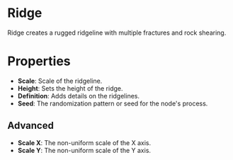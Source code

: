 # Ridge



Ridge creates a rugged ridgeline with multiple fractures and rock shearing.



# Properties

- **Scale**: Scale of the ridgeline.
- **Height**: Sets the height of the ridge.
- **Definition**: Adds details on the ridgelines.
- **Seed**: The randomization pattern or seed for the node's process.

## Advanced

- **Scale X**: The non-uniform scale of the X axis.
- **Scale Y**: The non-uniform scale of the Y axis.




